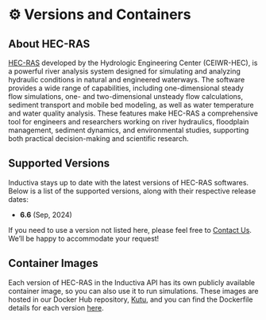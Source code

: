 # ⚙️ Versions and Containers

## About HEC-RAS
[HEC-RAS](https://www.hec.usace.army.mil/) developed by the Hydrologic
Engineering Center (CEIWR-HEC), is a powerful river analysis system designed for
simulating and analyzing hydraulic conditions in natural and engineered waterways.
The software provides a wide range of capabilities, including one-dimensional
steady flow simulations, one- and two-dimensional unsteady flow calculations,
sediment transport and mobile bed modeling, as well as water temperature and
water quality analysis. These features make HEC-RAS a comprehensive tool for
engineers and researchers working on river hydraulics, floodplain management,
sediment dynamics, and environmental studies, supporting both practical
decision-making and scientific research.

## Supported Versions
Inductiva stays up to date with the latest versions of HEC-RAS softwares. Below is a
list of the supported versions, along with their respective release dates:

- **6.6** (Sep, 2024)

If you need to use a version not listed here, please feel free to [Contact Us](mailto:support@inductiva.ai).
We’ll be happy to accommodate your request!

## Container Images
Each version of HEC-RAS in the Inductiva API has its own publicly available container image, 
so you can also use it to run simulations. These images are hosted in our Docker Hub repository, 
[Kutu](https://hub.docker.com/r/inductiva/kutu/tags?name=hec-ras), and you can find the 
Dockerfile details for each version [here](https://github.com/inductiva/kutu/tree/main/simulators/hec-ras).